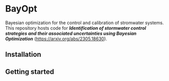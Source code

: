 # BayOpt
Bayesian optimization for the control and calibration of stromwater systems. This repository hosts code for 
**_Identification of stormwater control strategies and their associated uncertainties using Bayesian Optimization_**
(https://arxiv.org/abs/2305.18630).

## Installation
## Getting started


